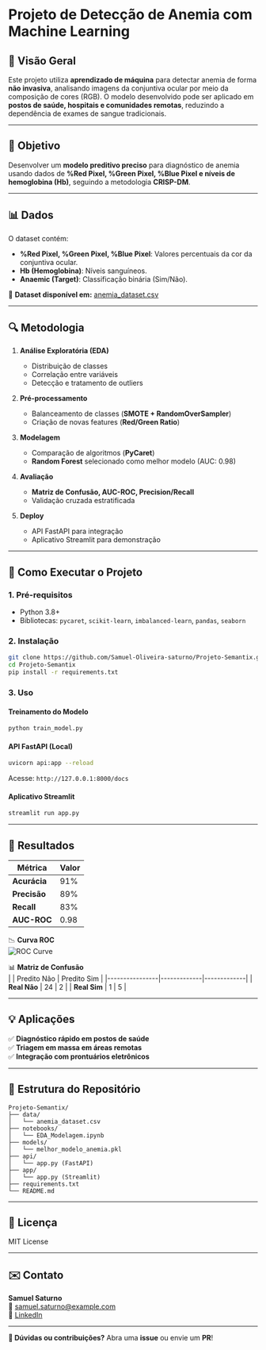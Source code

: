 # **Projeto de Detecção de Anemia com Machine Learning**  

## **📌 Visão Geral**  
Este projeto utiliza **aprendizado de máquina** para detectar anemia de forma **não invasiva**, analisando imagens da conjuntiva ocular por meio da composição de cores (RGB). O modelo desenvolvido pode ser aplicado em **postos de saúde, hospitais e comunidades remotas**, reduzindo a dependência de exames de sangue tradicionais.  

---

## **🎯 Objetivo**  
Desenvolver um **modelo preditivo preciso** para diagnóstico de anemia usando dados de **%Red Pixel, %Green Pixel, %Blue Pixel e níveis de hemoglobina (Hb)**, seguindo a metodologia **CRISP-DM**.  

---

## **📊 Dados**  
O dataset contém:  
- **%Red Pixel, %Green Pixel, %Blue Pixel**: Valores percentuais da cor da conjuntiva ocular.  
- **Hb (Hemoglobina)**: Níveis sanguíneos.  
- **Anaemic (Target)**: Classificação binária (Sim/Não).  

🔗 **Dataset disponível em:** [anemia_dataset.csv](https://raw.githubusercontent.com/Samuel-Oliveira-saturno/Projeto-Semantix/main/Dataset/anemia_dataset.csv)  

---

## **🔍 Metodologia**  
1. **Análise Exploratória (EDA)**  
   - Distribuição de classes  
   - Correlação entre variáveis  
   - Detecção e tratamento de outliers  

2. **Pré-processamento**  
   - Balanceamento de classes (**SMOTE + RandomOverSampler**)  
   - Criação de novas features (**Red/Green Ratio**)  

3. **Modelagem**  
   - Comparação de algoritmos (**PyCaret**)  
   - **Random Forest** selecionado como melhor modelo (AUC: 0.98)  

4. **Avaliação**  
   - **Matriz de Confusão, AUC-ROC, Precision/Recall**  
   - Validação cruzada estratificada  

5. **Deploy**  
   - API FastAPI para integração  
   - Aplicativo Streamlit para demonstração  

---

## **🚀 Como Executar o Projeto**  

### **1. Pré-requisitos**  
- Python 3.8+  
- Bibliotecas: `pycaret`, `scikit-learn`, `imbalanced-learn`, `pandas`, `seaborn`  

### **2. Instalação**  
```bash
git clone https://github.com/Samuel-Oliveira-saturno/Projeto-Semantix.git
cd Projeto-Semantix
pip install -r requirements.txt
```  

### **3. Uso**  
#### **Treinamento do Modelo**  
```python
python train_model.py
```  

#### **API FastAPI (Local)**  
```bash
uvicorn api:app --reload
```  
Acesse: `http://127.0.0.1:8000/docs`  

#### **Aplicativo Streamlit**  
```bash
streamlit run app.py
```  

---

## **📌 Resultados**  
| Métrica         | Valor  |
|----------------|--------|
| **Acurácia**   | 91%    |
| **Precisão**   | 89%    |
| **Recall**     | 83%    |
| **AUC-ROC**    | 0.98   |

📉 **Curva ROC**  
![ROC Curve](https://via.placeholder.com/400x200?text=ROC+Curve)  

📊 **Matriz de Confusão**  
|                | Predito Não | Predito Sim |
|----------------|-------------|-------------|
| **Real Não**   | 24          | 2           |
| **Real Sim**   | 1           | 5           |

---

## **💡 Aplicações**  
✅ **Diagnóstico rápido em postos de saúde**  
✅ **Triagem em massa em áreas remotas**  
✅ **Integração com prontuários eletrônicos**  

---

## **📂 Estrutura do Repositório**  
```
Projeto-Semantix/  
├── data/  
│   └── anemia_dataset.csv  
├── notebooks/  
│   └── EDA_Modelagem.ipynb  
├── models/  
│   └── melhor_modelo_anemia.pkl  
├── api/  
│   └── app.py (FastAPI)  
├── app/  
│   └── app.py (Streamlit)  
├── requirements.txt  
└── README.md  
```  

---

## **📝 Licença**  
MIT License  

---

## **✉️ Contato**  
**Samuel Saturno**  
📧 samuel.saturno@example.com  
🔗 [LinkedIn](https://www.linkedin.com/in/samuel-saturno)  

---

**🌟 Dúvidas ou contribuições?** Abra uma **issue** ou envie um **PR**!
